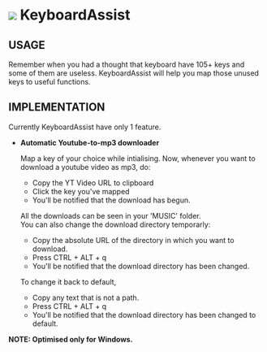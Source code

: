 # <img src="https://raw.githubusercontent.com/chethaslp/KeyboardAssist/main/img.ico" sixe="10"/> KeyboardAssist

## USAGE
  Remember when you had a thought that keyboard have 105+ keys and some of them are useless.
  KeyboardAssist will help you map those unused keys to useful functions.

## IMPLEMENTATION
  Currently KeyboardAssist have only 1 feature.
  * <b>Automatic Youtube-to-mp3 downloader</b>

    Map a key of your choice while intialising. Now, whenever you want to download a youtube video as mp3, do:
      * Copy the YT Video URL to clipboard
      * Click the key you've mapped
      * You'll be notified that the download has begun.
  
    All the downloads can be seen in your 'MUSIC' folder.<br>
    You can also change the download directory temporarly:
      * Copy the absolute URL of the directory in which you want to download.
      * Press CTRL + ALT + q
      * You'll be notified that the download directory has been changed.

     To change it back to default,
      * Copy any text that is not a path.
      * Press CTRL + ALT + q
      * You'll be notified that the download directory has been changed to default.

<b>NOTE: Optimised only for Windows.</b>
